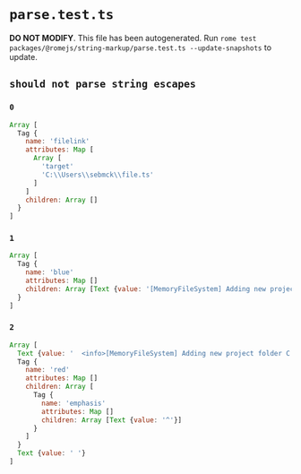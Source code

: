 # `parse.test.ts`

**DO NOT MODIFY**. This file has been autogenerated. Run `rome test packages/@romejs/string-markup/parse.test.ts --update-snapshots` to update.

## `should not parse string escapes`

### `0`

```javascript
Array [
  Tag {
    name: 'filelink'
    attributes: Map [
      Array [
        'target'
        'C:\\Users\\sebmck\\file.ts'
      ]
    ]
    children: Array []
  }
]
```

### `1`

```javascript
Array [
  Tag {
    name: 'blue'
    attributes: Map []
    children: Array [Text {value: '[MemoryFileSystem] Adding new project folder C:\\Users\\sebmck\\rome'}]
  }
]
```

### `2`

```javascript
Array [
  Text {value: '  <info>[MemoryFileSystem] Adding new project folder C:\\Users\\Sebastian\\rome\\</info>\n        '}
  Tag {
    name: 'red'
    attributes: Map []
    children: Array [
      Tag {
        name: 'emphasis'
        attributes: Map []
        children: Array [Text {value: '^'}]
      }
    ]
  }
  Text {value: ' '}
]
```
